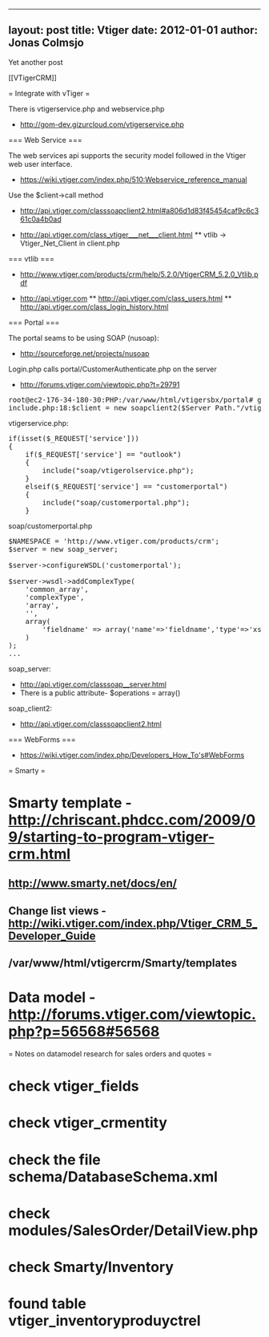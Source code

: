 
---
layout: post
title: Vtiger
date: 2012-01-01
author: Jonas Colmsjo
---

Yet another post





[[VTigerCRM]]



= Integrate with vTiger =

There is vtigerservice.php and webservice.php
* http://gom-dev.gizurcloud.com/vtigerservice.php

=== Web Service ===

The web services api supports the security model followed in the Vtiger web user interface.
* https://wiki.vtiger.com/index.php/510:Webservice_reference_manual

Use the $client->call method

* http://api.vtiger.com/classsoapclient2.html#a806d1d83f45454caf9c6c361c0a4b0ad

* http://api.vtiger.com/class_vtiger___net___client.html
** vtlib -> Vtiger_Net_Client in client.php


=== vtlib ===

* http://www.vtiger.com/products/crm/help/5.2.0/VtigerCRM_5.2.0_Vtlib.pdf

* http://api.vtiger.com
** http://api.vtiger.com/class_users.html
** http://api.vtiger.com/class_login_history.html


=== Portal ===

The portal seams to be using SOAP (nusoap):
* http://sourceforge.net/projects/nusoap

Login.php calls portal/CustomerAuthenticate.php on the server
* http://forums.vtiger.com/viewtopic.php?t=29791


<pre>
root@ec2-176-34-180-30:PHP:/var/www/html/vtigersbx/portal# grep -n "\$client \=" *
include.php:18:$client = new soapclient2($Server_Path."/vtigerservice.php?service=customerportal", false, $proxy_host, $proxy_port, $proxy_username, $proxy_password);
</pre>


vtigerservice.php:
<pre>
if(isset($_REQUEST['service']))
{
	if($_REQUEST['service'] == "outlook")
	{
		include("soap/vtigerolservice.php");
	}
	elseif($_REQUEST['service'] == "customerportal")
	{
		include("soap/customerportal.php");
	}
</pre>


soap/customerportal.php
<pre>
$NAMESPACE = 'http://www.vtiger.com/products/crm';
$server = new soap_server;

$server->configureWSDL('customerportal');

$server->wsdl->addComplexType(
	'common_array',
	'complexType',
	'array',
	'',
	array(
		'fieldname' => array('name'=>'fieldname','type'=>'xsd:string'),
	)
);
...
</pre>



soap_server:
* http://api.vtiger.com/classsoap__server.html
* There is a public attribute-  $operations = array()

soap_client2:
* http://api.vtiger.com/classsoapclient2.html


=== WebForms ===

* https://wiki.vtiger.com/index.php/Developers_How_To's#WebForms



= Smarty =

# Smarty template - http://chriscant.phdcc.com/2009/09/starting-to-program-vtiger-crm.html
## http://www.smarty.net/docs/en/
## Change list views - http://wiki.vtiger.com/index.php/Vtiger_CRM_5_Developer_Guide
## /var/www/html/vtigercrm/Smarty/templates
# Data model - http://forums.vtiger.com/viewtopic.php?p=56568#56568


= Notes on datamodel research for sales orders and quotes =

# check vtiger_fields
# check vtiger_crmentity
# check the file schema/DatabaseSchema.xml
# check modules/SalesOrder/DetailView.php
# check Smarty/Inventory
# found table vtiger_inventoryproduyctrel
